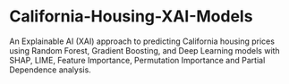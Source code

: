# California-Housing-XAI-Models
An Explainable AI (XAI) approach to predicting California housing prices using Random Forest, Gradient Boosting, and Deep Learning models with SHAP, LIME, Feature Importance, Permutation Importance and Partial Dependence analysis.
